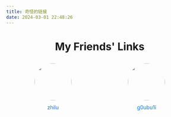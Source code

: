 ```yaml
---
title: 奇怪的链接
date: 2024-03-01 22:48:26
---
```


<style>
    h1 {
        text-align: center;
    }
    .friends-container {
        display: flex;
        flex-wrap: wrap;
        justify-content: space-around;
    }
    .friend {
        margin: 10px;
        text-align: center;
        max-width: 200px;
    }
    .friend img {
        width: 100px;
        height: 100px;
        border-radius: 50%;
        margin-bottom: 10px;
    }
    .friend a {
        color: #007bff;
        text-decoration: none;
        display: block;
    }

</style>

<h1>My Friends' Links</h1>
<div class="friends-container">
    <div class="friend">
        <img src="https://cravatar.cn/avatar/13aa912754e6bb5e671f3e6654e4712d?s=120">
        <a href="https://blog.zhilu.cyou" target="_blank">zhilu</a>
    </div>
    <div class="friend">
        <img src="https://q1.qlogo.cn/g?b=qq&nk=1738327323&s=3">
        <a href="https://blog.goubuli.online" target="_blank">g0ubu1i</a>
    </div>
    <!-- Add more friend links as needed -->
</div>

